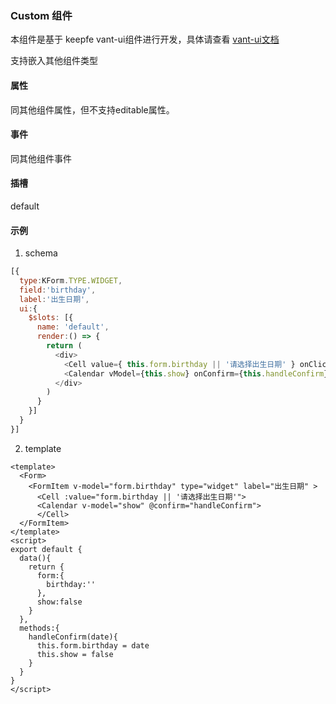 ### Custom 组件
本组件是基于 keepfe vant-ui组件进行开发，具体请查看 [vant-ui文档](https://phab.gotokeep.com/diffusion/NPMPKGVANTUI/browse/master/)

支持嵌入其他组件类型

#### 属性

同其他组件属性，但不支持editable属性。

#### 事件
同其他组件事件 

#### 插槽

default

#### 示例
1. schema
```js
[{
  type:KForm.TYPE.WIDGET,
  field:'birthday',
  label:'出生日期',
  ui:{
    $slots: [{ 
      name: 'default',
      render:() => {
        return (
          <div>
            <Cell value={ this.form.birthday || '请选择出生日期' } onClick={()=>{this.show = true}}></Cell>
            <Calendar vModel={this.show} onConfirm={this.handleConfirm}/>
          </div>
        )
      }
    }]
  }
}]
```
2. template
```vue
<template>
  <Form>
    <FormItem v-model="form.birthday" type="widget" label="出生日期" >
      <Cell :value="form.birthday || '请选择出生日期'">
      <Calendar v-model="show" @confirm="handleConfirm">
      </Cell>
  </FormItem>
</template>
<script>
export default {
  data(){
    return {
      form:{
        birthday:''
      },
      show:false
    }
  },
  methods:{
    handleConfirm(date){
      this.form.birthday = date
      this.show = false
    }
  }
}
</script>
```